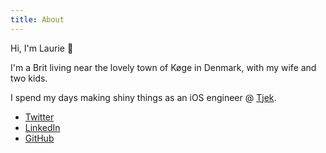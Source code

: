 ```yaml
---
title: About
---
```


Hi, I'm Laurie 👋 

I'm a Brit living near the lovely town of Køge in Denmark, with my wife and two kids.

I spend my days making shiny things as an iOS engineer @ [Tjek](https://tjek.com).

- [Twitter](https://twitter.com/lozhuf)
- [LinkedIn](https://www.linkedin.com/in/lauriehufford/)
- [GitHub](https://github.com/lozhuf)
